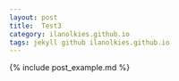 ```yaml
---
layout: post
title:  Test3
category: ilanolkies.github.io
tags: jekyll github ilanolkies.github.io
---
```


{% include post_example.md %}
